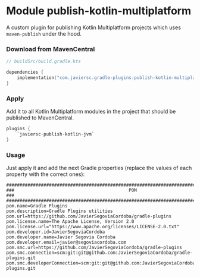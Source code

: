 # Module publish-kotlin-multiplatform

A custom plugin for publishing Kotlin Multiplatform projects which uses `maven-publish` under the
hood.

### Download from MavenCentral

```kotlin
// buildSrc/build.gradle.kts

dependencies {
    implementation("com.javiersc.gradle-plugins:publish-kotlin-multiplatform:$version")
}
```

### Apply

Add it to all Kotlin Multiplatform modules in the project that should be published to MavenCentral.

```kotlin
plugins {
    `javiersc-publish-kotlin-jvm`
}
```

### Usage

Just apply it and add the next Gradle properties (replace the values of each property with the
correct ones):

```properties
####################################################################################################
###                                           POM                                                ###
####################################################################################################
pom.name=Gradle Plugins
pom.description=Gradle Plugins utilities
pom.url=https://github.com/JavierSegoviaCordoba/gradle-plugins
pom.license.name=The Apache License, Version 2.0
pom.license.url="https://www.apache.org/licenses/LICENSE-2.0.txt"
pom.developer.id=JavierSegoviaCordoba
pom.developer.name=Javier Segovia Cordoba
pom.developer.email=javier@segoviacordoba.com
pom.smc.url=https://github.com/JavierSegoviaCordoba/gradle-plugins
pom.smc.connection=scm:git:git@github.com:JavierSegoviaCordoba/gradle-plugins.git
pom.smc.developerConnection=scm:git:git@github.com:JavierSegoviaCordoba/gradle-plugins.git
```
